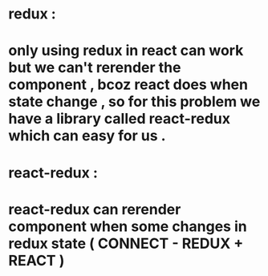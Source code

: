 # redux : 
# only using redux in react can work but we can't rerender the component , bcoz react does when state change , so for this problem we have a library called react-redux which can easy for us .


# react-redux : 
# react-redux can rerender component when some changes in redux state ( CONNECT - REDUX + REACT )